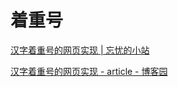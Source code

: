 # 着重号

[汉字着重号的网页实现 | 忘忧的小站](https://wangyou233.wang/archives/91)

[汉字着重号的网页实现 - article - 博客园](https://www.cnblogs.com/xiaohi/p/15863268.html#:~:text=%E7%9D%80%E9%87%8D%E5%8F%B7%E7%9A%84%E5%BD%A2%E5%BC%8F%E6%98%AF%E2%80%9C.%E2%80%9D,%E5%9C%A8%E7%9B%B8%E5%BA%94%E6%96%87%E5%AD%97%E7%9A%84%E4%B8%8B%E6%96%B9%E3%80%82&text=%E5%8F%AF%E4%BB%A5%E8%AE%A4%E4%B8%BA%EF%BC%8C%E8%BF%99%E5%AF%B9%E5%BA%94%E4%BA%8E,%E4%B8%AD%E7%9A%84%20%E6%A0%87%E7%AD%BE%E3%80%82)